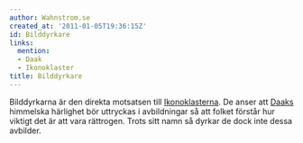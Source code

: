 ```yaml
---
author: Wahnstrom.se
created_at: '2011-01-05T19:36:15Z'
id: Bilddyrkare
links:
  mention:
  - Daak
  - Ikonoklaster
title: Bilddyrkare
---
```


Bilddyrkarna är den direkta motsatsen till [Ikonoklasterna]. De anser att [Daaks] himmelska
härlighet bör uttryckas i avbildningar så att folket förstår hur viktigt det är att vara rättrogen.
Trots sitt namn så dyrkar de dock inte dessa avbilder.

  [Ikonoklasterna]: Ikonoklaster
  [Daaks]: Daak